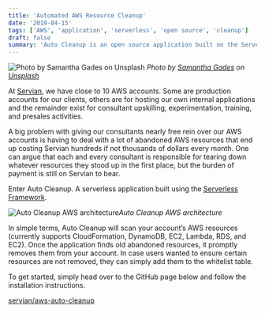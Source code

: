 ```yaml
---
title: 'Automated AWS Resource Cleanup'
date: '2019-04-15'
tags: ['AWS', 'application', 'serverless', 'open source', 'cleanup']
draft: false
summary: 'Auto Cleanup is an open source application built on the Serverless Framework'
---
```


![Photo by [Samantha Gades](https://unsplash.com/@srosinger3997?utm_source=medium&utm_medium=referral) on [Unsplash](https://unsplash.com?utm_source=medium&utm_medium=referral)](https://cdn-images-1.medium.com/max/12032/0*byh2t-TLH3zDjk0K)
_Photo by [Samantha Gades](https://unsplash.com/@srosinger3997?utm_source=medium&utm_medium=referral) on [Unsplash](https://unsplash.com?utm_source=medium&utm_medium=referral)_

At [Servian](https://www.servian.com/cloud/), we have close to 10 AWS accounts. Some are production accounts for our clients, others are for hosting our own internal applications and the remainder exist for consultant upskilling, experimentation, training, and presales activities.

A big problem with giving our consultants nearly free rein over our AWS accounts is having to deal with a lot of abandoned AWS resources that end up costing Servian hundreds if not thousands of dollars every month. One can argue that each and every consultant is responsible for tearing down whatever resources they stood up in the first place, but the burden of payment is still on Servian to bear.

Enter Auto Cleanup. A serverless application built using the [Serverless Framework](https://serverless.com/).

![Auto Cleanup AWS architecture](https://cdn-images-1.medium.com/max/2000/1*CppFNHrSFvugQR7IKshsgg.png)_Auto Cleanup AWS architecture_

In simple terms, Auto Cleanup will scan your account’s AWS resources (currently supports CloudFormation, DynamoDB, EC2, Lambda, RDS, and EC2). Once the application finds old abandoned resources, it promptly removes them from your account. In case users wanted to ensure certain resources are not removed, they can simply add them to the whitelist table.

To get started, simply head over to the GitHub page below and follow the installation instructions.

[servian/aws-auto-cleanup](https://github.com/servian/aws-auto-cleanup)
